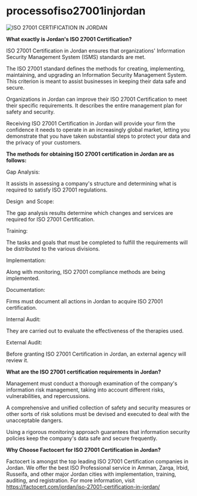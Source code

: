 # processofiso27001injordan

![ISO 27001 CERTIFICATION IN JORDAN](https://user-images.githubusercontent.com/89084770/154480180-f80e5125-1296-4ee0-ab18-bdf69afbd14a.png)

**What exactly is Jordan's ISO 27001 Certification?**

ISO 27001 Certification in Jordan ensures that organizations' Information Security Management System (ISMS) standards are met.

The ISO 27001 standard defines the methods for creating, implementing, maintaining, and upgrading an Information Security Management System. This criterion is meant to assist businesses in keeping their data safe and secure.

Organizations in Jordan can improve their ISO 27001 Certification to meet their specific requirements. It describes the entire management plan for safety and security.

Receiving ISO 27001 Certification in Jordan will provide your firm the confidence it needs to operate in an increasingly global market, letting you demonstrate that you have taken substantial steps to protect your data and the privacy of your customers.

**The methods for obtaining ISO 27001 certification in Jordan are as follows:**

Gap Analysis:

It assists in assessing a company's structure and determining what is required to satisfy ISO 27001 regulations.

Design  and Scope:

The gap analysis results determine which changes and services are required for ISO 27001 Certification.

Training:

The tasks and goals that must be completed to fulfill the requirements will be distributed to the various divisions.

Implementation:

Along with monitoring, ISO 27001 compliance methods are being implemented.

Documentation:

Firms must document all actions in Jordan to acquire ISO 27001 certification.

Internal Audit:

They are carried out to evaluate the effectiveness of the therapies used.

External Audit:

Before granting ISO 27001 Certification in Jordan, an external agency will review it.

**What are the ISO 27001 certification requirements in Jordan?**

Management must conduct a thorough examination of the company's information risk management, taking into account different risks, vulnerabilities, and repercussions.

A comprehensive and unified collection of safety and security measures or other sorts of risk solutions must be devised and executed to deal with the unacceptable dangers.

Using a rigorous monitoring approach guarantees that information security policies keep the company's data safe and secure frequently.

**Why Choose Factocert for ISO 27001 Certification in Jordan?**

Factocert is amongst the top leading ISO 27001 Certification companies in Jordan. We offer the best ISO Professional service in Amman, Zarqa, Irbid, Russeifa, and other major Jordan cities with implementation, training, auditing, and registration. For more information, visit <a href="url">https://factocert.com/jordan/iso-27001-certification-in-jordan/</a>
